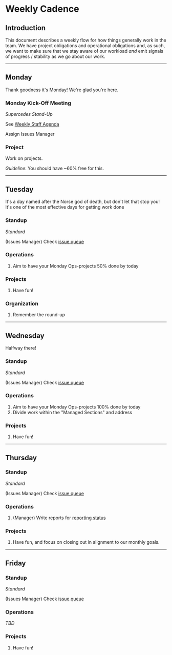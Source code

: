# Weekly Cadence

## Introduction

This document describes a weekly flow for how things generally work in the
team. We have project obligations and operational obligations and, as such, we
want to make sure that we stay aware of our workload _and_ emit signals of
progress / stability as we go about our work.

----

## Monday

Thank goodness it's Monday! We're glad you're here.

### Monday Kick-Off Meeting

_Supercedes Stand-Up_

See [Weekly Staff Agenda](https://github.com/learn-co-curriculum/curriculum-team/blob/master/weekly_staff_agenda.md)

Assign Issues Manager

### Project

Work on projects.

_Guideline_: You should have ~60% free for this.

----

## Tuesday

It's a day named after the Norse god of death, but don't let that stop you!
It's one of the most effective days for getting work done

### Standup

_Standard_

(Issues Manager) Check [issue queue][gir]

### Operations

1. Aim to have your Monday Ops-projects 50% done by today

### Projects

1. Have fun!

### Organization

1. Remember the round-up

----

## Wednesday

Halfway there!

### Standup

_Standard_

(Issues Manager) Check [issue queue][gir]

### Operations

1. Aim to have your Monday Ops-projects 100% done by today
2. Divide work within the "Managed Sections" and address

### Projects

1. Have fun!

----

## Thursday

### Standup

_Standard_

(Issues Manager) Check [issue queue][gir]

### Operations

1. (Manager) Write reports for [reporting status][statusrep]

### Projects

1. Have fun, and focus on closing out in alignment to our monthly goals.

----

## Friday

### Standup

_Standard_

(Issues Manager) Check [issue queue][gir]

### Operations

_TBD_

### Projects

1. Have fun!

[statusrep]: https://docs.google.com/spreadsheets/d/1B4oa6VlI6_RIQ3uVN2lra1UoEtxxgYtk6Dp0w-KcBeE/edit#gid=374068213
[ia]: ./instructor_app.md
[impact-page]: https://docs.google.com/spreadsheets/d/1F-ePaB2qNIZbb-RxMZ5gSJyrsQvvqiUMfhj4gqneC-M/edit#gid=0
[gir]: https://docs.google.com/spreadsheets/d/167mln1rx3AQxLzegsposGaBuTAq0dNYN7QS653NXSE4/edit#gid=1916189230
